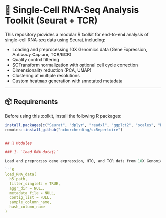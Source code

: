 # 🧬 Single-Cell RNA-Seq Analysis Toolkit (Seurat + TCR)

This repository provides a modular R toolkit for end-to-end analysis of single-cell RNA-seq data using Seurat, including:

- Loading and preprocessing 10X Genomics data (Gene Expression, Antibody Capture, TCR/BCR)
- Quality control filtering
- SCTransform normalization with optional cell cycle correction
- Dimensionality reduction (PCA, UMAP)
- Clustering at multiple resolutions
- Custom heatmap generation with annotated metadata

---

## 📦 Requirements

Before using this toolkit, install the following R packages:

```R
install.packages(c("Seurat", "dplyr", "readxl", "ggplot2", "scales", "RColorBrewer", "ComplexHeatmap"))
remotes::install_github("ncborcherding/scRepertoire")


## 📁 Modules

### 1. `load_RNA_data()`

Load and preprocess gene expression, HTO, and TCR data from 10X Genomics `.h5` files.

```R
load_RNA_data(
  h5_path,
  filter_singlets = TRUE,
  aggr_dir = NULL,
  metadata_file = NULL,
  contig_list = NULL,
  sample_column_name,
  hash_column_name
)
